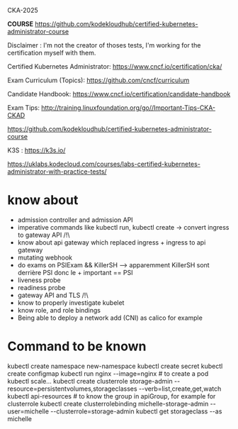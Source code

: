CKA-2025

**COURSE** https://github.com/kodekloudhub/certified-kubernetes-administrator-course


Disclaimer : I'm not the creator of thoses tests, I'm working for the certification myself with them.

Certified Kubernetes Administrator: https://www.cncf.io/certification/cka/

Exam Curriculum (Topics): https://github.com/cncf/curriculum

Candidate Handbook: https://www.cncf.io/certification/candidate-handbook

Exam Tips: http://training.linuxfoundation.org/go//Important-Tips-CKA-CKAD


https://github.com/kodekloudhub/certified-kubernetes-administrator-course


K3S : https://k3s.io/


https://uklabs.kodecloud.com/courses/labs-certified-kubernetes-administrator-with-practice-tests/




# know about

- admission controller and admission API
- imperative commands like kubectl run, kubectl create -> convert ingress to gateway API /!\
- know about api gateway which replaced ingress  + ingress to api gateway
- mutating webhook
- do exams on PSIExam && KillerSH --> apparemment KillerSH sont derrière PSI donc le + important == PSI
- liveness probe
- readiness probe
- gateway API and TLS /!\
- know to properly investigate kubelet
- know role, and role bindings
- Being able to deploy a network add (CNI) as calico for example



# Command to be known

kubectl create namespace new-namespace
kubectl create secret
kubectl create configmap
kubectl run nginx --image=nginx  # to create a pod
kubectl scale...
kubectl create clusterrole storage-admin --resource=persistentvolumes,storageclasses --verb=list,create,get,watch
kubectl api-resources # to know the group in apiGroup, for example for clusterrole
kubectl create clusterrolebinding michelle-storage-admin --user=michelle --clusterrole=storage-admin
kubectl get storageclass --as michelle
